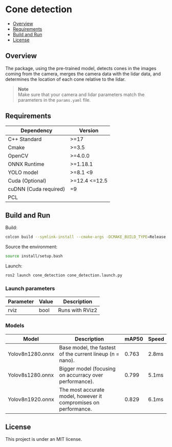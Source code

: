 # Сone detection
- [Overview](#Overview)
- [Requirements](#Requirements)
- [Build and Run](#Build-and-Run)
- [License](#License)

## Overview
The package, using the pre-trained model, detects cones in the images coming from the camera, merges the camera data with the lidar data, and determines the location of each cone relative to the lidar.

> **Note**  
> Make sure that your camera and lidar parameters match the parameters in the `params.yaml` file.

## Requirements
| Dependency            | Version        |
| --------------------- | -------------- |
| C++ Standard          | >=17           |
| Cmake                 | >=3.5          |
| OpenCV                | >=4.0.0        |
| ONNX Runtime          | >=1.18.1       |
| YOLO model            | >=8.1 \<9      |
| Cuda (Optional)       | >=12.4 \<=12.5 |
| cuDNN (Cuda required) | =9             |
| PCL                   |                |

## Build and Run
Build:
```bash
colcon build --symlink-install --cmake-args -DCMAKE_BUILD_TYPE=Release
```

Source the environment:
```bash
source install/setup.bash
```

Launch:
```bash
ros2 launch cone_detection cone_detection.launch.py 
```

### Launch parameters
| Parameter | Value      | Description                    |
| --------- | ---------- | ------------------------------ |
| rviz      | bool       | Runs with RViz2                |

### Models
| Model            | Description                                                     | mAP50 | Speed |
|------------------|-----------------------------------------------------------------|-------|-------|
| Yolov8n1280.onnx | Base model, the fastest of the current lineup (n = nano).       | 0.763 | 2.8ms |
| Yolov8s1280.onnx | Bigger model (focusing on accurracy over performance).          | 0.799 | 5.1ms |
| Yolov8n1920.onnx | The most accurate model, however it compromises on performance. | 0.829 | 6.1ms |

## License
This project is under an MIT license.
